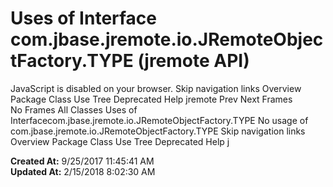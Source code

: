 # Uses of Interface com.jbase.jremote.io.JRemoteObjectFactory.TYPE (jremote   API)

JavaScript is disabled on your browser. Skip navigation links Overview Package Class Use Tree Deprecated Help jremote Prev Next Frames No Frames All Classes Uses of Interfacecom.jbase.jremote.io.JRemoteObjectFactory.TYPE No usage of com.jbase.jremote.io.JRemoteObjectFactory.TYPE Skip navigation links Overview Package Class Use Tree Deprecated Help j  

**Created At:** 9/25/2017 11:45:41 AM  
**Updated At:** 2/15/2018 8:02:30 AM  


